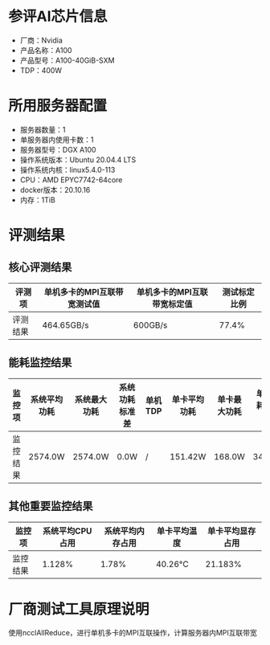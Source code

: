 # 参评AI芯片信息

* 厂商：Nvidia
* 产品名称：A100
* 产品型号：A100-40GiB-SXM
* TDP：400W

# 所用服务器配置

* 服务器数量：1
* 单服务器内使用卡数：1
* 服务器型号：DGX A100
* 操作系统版本：Ubuntu 20.04.4 LTS
* 操作系统内核：linux5.4.0-113
* CPU：AMD EPYC7742-64core
* docker版本：20.10.16
* 内存：1TiB

# 评测结果

## 核心评测结果

| 评测项  | 单机多卡的MPI互联带宽测试值    | 单机多卡的MPI互联带宽标定值 | 测试标定比例 |
| ---- | ----------- | -------- | ------ |
| 评测结果 | 464.65GB/s | 600GB/s | 77.4%  |


## 能耗监控结果

| 监控项  | 系统平均功耗  | 系统最大功耗  | 系统功耗标准差 | 单机TDP | 单卡平均功耗  | 单卡最大功耗 | 单卡功耗标准差 | 单卡TDP |
| ---- | ------- | ------- | ------- | ----- | ------- | ------ | ------- | ----- |
| 监控结果 | 2574.0W | 2574.0W | 0.0W    | /     | 151.42W | 168.0W | 34.05W   | 400W  |

## 其他重要监控结果

| 监控项  | 系统平均CPU占用 | 系统平均内存占用 | 单卡平均温度  | 单卡平均显存占用 |
| ---- | --------- | -------- | ------- | -------- |
| 监控结果 | 1.128%    | 1.78%   | 40.26°C | 21.183%  |

# 厂商测试工具原理说明

使用ncclAllReduce，进行单机多卡的MPI互联操作，计算服务器内MPI互联带宽

